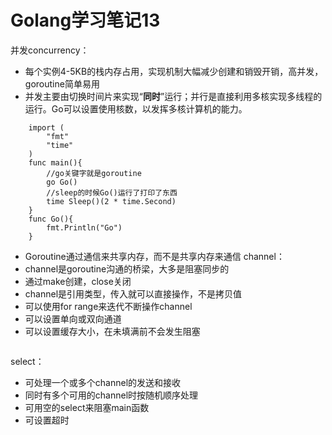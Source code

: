# Golang学习笔记13
并发concurrency：
* 每个实例4-5KB的栈内存占用，实现机制大幅减少创建和销毁开销，高并发，goroutine简单易用
* 并发主要由切换时间片来实现“**同时**”运行；并行是直接利用多核实现多线程的运行。Go可以设置使用核数，以发挥多核计算机的能力。
```
    import (
        "fmt"
        "time"
    )
    func main(){
        //go关键字就是goroutine
        go Go()
        //sleep的时候Go()运行了打印了东西
        time Sleep()(2 * time.Second)
    }
    func Go(){
        fmt.Println("Go")
    }
```
* Goroutine通过通信来共享内存，而不是共享内存来通信
channel：
* channel是goroutine沟通的桥梁，大多是阻塞同步的
* 通过make创建，close关闭
* channel是引用类型，传入就可以直接操作，不是拷贝值
* 可以使用for range来迭代不断操作channel
* 可以设置单向或双向通道
* 可以设置缓存大小，在未填满前不会发生阻塞
```
```
select：
* 可处理一个或多个channel的发送和接收
* 同时有多个可用的channel时按随机顺序处理
* 可用空的select来阻塞main函数
* 可设置超时


